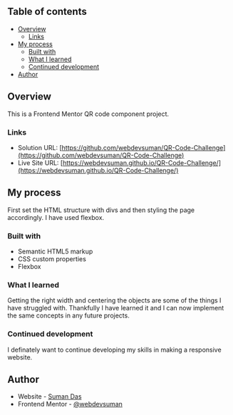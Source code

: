 ## Table of contents

- [Overview](#overview)
  - [Links](#links)
- [My process](#my-process)
  - [Built with](#built-with)
  - [What I learned](#what-i-learned)
  - [Continued development](#continued-development)
- [Author](#author)

## Overview

This is a Frontend Mentor QR code component project.

### Links

- Solution URL: [https://github.com/webdevsuman/QR-Code-Challenge](https://github.com/webdevsuman/QR-Code-Challenge)
- Live Site URL: [https://webdevsuman.github.io/QR-Code-Challenge/](https://webdevsuman.github.io/QR-Code-Challenge/)

## My process

First set the HTML structure with divs and then styling the page accordingly. I have used flexbox.

### Built with

- Semantic HTML5 markup
- CSS custom properties
- Flexbox

### What I learned

Getting the right width and centering the objects are some of the things I have struggled with. Thankfully I have learned it and I can now implement the same concepts in any future projects.

### Continued development

I definately want to continue developing my skills in making a responsive website.

## Author

- Website - [Suman Das](https://github.com/webdevsuman/)
- Frontend Mentor - [@webdevsuman](https://www.frontendmentor.io/profile/webdevsuman)
